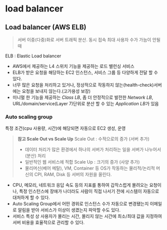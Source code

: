 # load balancer

## Load balancer (AWS ELB)
> 서버 이중(다중)화로 서버 트래픽 분산. 동시 접속 최대 사용자 수가 가늠이 안될 때

ELB : Elastic Load balancer
- AWS에서 제공하는 L4 스위치 기능을 제공하는 로드 밸런싱 서비스
- ELB가 받은 요청을 해당하는 EC2 인스턴스, 서비스 그룹 등 다양하게 전달 할 수 있다.
- 너무 많은 요청을 처리하고 있거나, 정상적으로 작동하지 않는(health-check)서버에는 요청을 보내지 않는다.(고가용성 보장)
- 미니멀 한 기능을 제공하는 *Class LB*, 좀 더 안정적으로 발전한 *Network LB*, URL/domain/service(Layer 7)단위로 분산 할 수 있는 *Application LB*가 있음

### Auto scaling group
특정 조건(cpu 사용량, 시간)에 해당되면 자동으로 EC2 생성, 운영

> **참고 Scale Out vs Scale Up**
> Scale Out : 수적으로의 증가 (서버 추가)
>   - 데이터 처리가 많은 환경에서 하나의 서버가 처리하는 일을 서버가 나누어서 (분산) 처리
>   - 일반적인 웹 서비스에 적합
> Scale Up : 크기의 증가 (사양 추가)
>   - 물리머신(베어 메탈), VM, Container 등 OS가 작동하는 물리적/논리적 머신의 CPI, RAM, Disk 등 서버의 자원을 올린다.

- CPU, 메모리, 네트워크 응답 속도 등의 지표를 통하여 갑작스럽게 몰려오는 요청이나, 특정 인스턴스에 장애가 나더라도 사람이 직접 나서기 전에 시스템이 자동으로 대처하게 할 수 있다.
- Auto Scaling Group에서 어떤 경위로 인스턴스 수가 자동으로 변경됐는지 이메일로 알림을 받아 서비스가 이상이 생겼는지 파악할 수도 있다.
- 서비스 특성 상 사용자가 몰리는 시간, 몰리지 않는 시간에 최소/최대 값을 지정하여 서버 비용을 효율적으로 관리할 수 있다.
